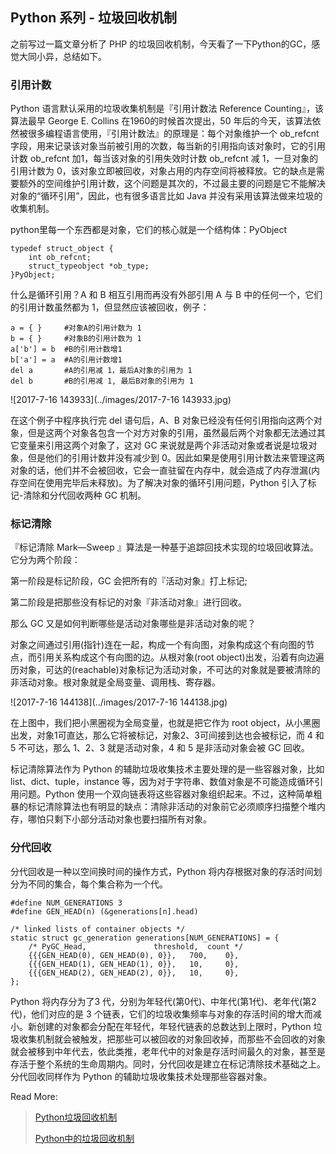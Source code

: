 ## Python 系列 - 垃圾回收机制

之前写过一篇文章分析了 PHP 的垃圾回收机制，今天看了一下Python的GC，感觉大同小异，总结如下。

### 引用计数

Python 语言默认采用的垃圾收集机制是『引用计数法 Reference Counting』，该算法最早 George E. Collins 在1960的时候首次提出，50 年后的今天，该算法依然被很多编程语言使用，『引用计数法』的原理是：每个对象维护一个 ob_refcnt 字段，用来记录该对象当前被引用的次数，每当新的引用指向该对象时，它的引用计数 ob_refcnt  加1，每当该对象的引用失效时计数 ob_refcnt 减 1，一旦对象的引用计数为 0，该对象立即被回收，对象占用的内存空间将被释放。它的缺点是需要额外的空间维护引用计数，这个问题是其次的，不过最主要的问题是它不能解决对象的“循环引用”，因此，也有很多语言比如 Java 并没有采用该算法做来垃圾的收集机制。

python里每一个东西都是对象，它们的核心就是一个结构体：PyObject

```
typedef struct_object {
	int ob_refcnt;
 	struct_typeobject *ob_type;
}PyObject;
```

什么是循环引用？A 和 B 相互引用而再没有外部引用 A 与 B 中的任何一个，它们的引用计数虽然都为 1，但显然应该被回收，例子：

```
a = { }     #对象A的引用计数为 1 
b = { }     #对象B的引用计数为 1 
a['b'] = b  #B的引用计数增1 
b['a'] = a  #A的引用计数增1 
del a       #A的引用减 1，最后A对象的引用为 1 
del b       #B的引用减 1, 最后B对象的引用为 1 
```

![2017-7-16 143933](../images/2017-7-16 143933.jpg)

在这个例子中程序执行完 del 语句后，A、B 对象已经没有任何引用指向这两个对象，但是这两个对象各包含一个对方对象的引用，虽然最后两个对象都无法通过其它变量来引用这两个对象了，这对 GC 来说就是两个非活动对象或者说是垃圾对象，但是他们的引用计数并没有减少到 0。因此如果是使用引用计数法来管理这两对象的话，他们并不会被回收，它会一直驻留在内存中，就会造成了内存泄漏(内存空间在使用完毕后未释放)。为了解决对象的循环引用问题，Python 引入了标记-清除和分代回收两种 GC 机制。

### 标记清除

『标记清除 Mark—Sweep 』算法是一种基于追踪回技术实现的垃圾回收算法。它分为两个阶段：

第一阶段是标记阶段，GC 会把所有的『活动对象』打上标记;

第二阶段是把那些没有标记的对象『非活动对象』进行回收。

那么 GC 又是如何判断哪些是活动对象哪些是非活动对象的呢？

对象之间通过引用(指针)连在一起，构成一个有向图，对象构成这个有向图的节点，而引用关系构成这个有向图的边。从根对象(root object)出发，沿着有向边遍历对象，可达的(reachable)对象标记为活动对象，不可达的对象就是要被清除的非活动对象。根对象就是全局变量、调用栈、寄存器。

![2017-7-16 144138](../images/2017-7-16 144138.jpg)

在上图中，我们把小黑圈视为全局变量，也就是把它作为 root object，从小黑圈出发，对象1可直达，那么它将被标记，对象2、3可间接到达也会被标记，而 4 和 5 不可达，那么 1、2、3 就是活动对象，4 和 5 是非活动对象会被 GC 回收。

标记清除算法作为 Python 的辅助垃圾收集技术主要处理的是一些容器对象，比如 list、dict、tuple，instance 等，因为对于字符串、数值对象是不可能造成循环引用问题。Python 使用一个双向链表将这些容器对象组织起来。不过，这种简单粗暴的标记清除算法也有明显的缺点：清除非活动的对象前它必须顺序扫描整个堆内存，哪怕只剩下小部分活动对象也要扫描所有对象。

### 分代回收

分代回收是一种以空间换时间的操作方式，Python 将内存根据对象的存活时间划分为不同的集合，每个集合称为一个代。

```
#define NUM_GENERATIONS 3
#define GEN_HEAD(n) (&generations[n].head)

/* linked lists of container objects */
static struct gc_generation generations[NUM_GENERATIONS] = {
    /* PyGC_Head,               threshold,  count */
    {{{GEN_HEAD(0), GEN_HEAD(0), 0}},   700,    0},
    {{{GEN_HEAD(1), GEN_HEAD(1), 0}},   10,     0},
    {{{GEN_HEAD(2), GEN_HEAD(2), 0}},   10,     0},
};
```

Python 将内存分为了3 代，分别为年轻代(第0代)、中年代(第1代)、老年代(第2代)，他们对应的是 3 个链表，它们的垃圾收集频率与对象的存活时间的增大而减小。新创建的对象都会分配在年轻代，年轻代链表的总数达到上限时，Python 垃圾收集机制就会被触发，把那些可以被回收的对象回收掉，而那些不会回收的对象就会被移到中年代去，依此类推，老年代中的对象是存活时间最久的对象，甚至是存活于整个系统的生命周期内。同时，分代回收是建立在标记清除技术基础之上。分代回收同样作为 Python 的辅助垃圾收集技术处理那些容器对象。



Read More:

> [Python垃圾回收机制](http://hbprotoss.github.io/posts/pythonla-ji-hui-shou-ji-zhi.html)  
>
> [Python中的垃圾回收机制](http://developer.51cto.com/art/201706/542251.htm)  